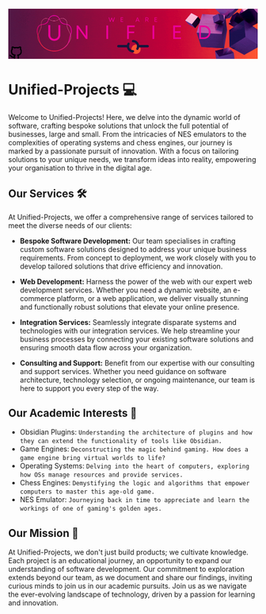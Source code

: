 ![](https://github.com/Unified-Projects/.github/blob/main/profile/banner.gif)
# Unified-Projects :computer:

Welcome to Unified-Projects! Here, we delve into the dynamic world of software, crafting bespoke solutions that unlock the full potential of businesses, large and small. From the intricacies of NES emulators to the complexities of operating systems and chess engines, our journey is marked by a passionate pursuit of innovation. With a focus on tailoring solutions to your unique needs, we transform ideas into reality, empowering your organisation to thrive in the digital age.

## Our Services :hammer_and_wrench:
At Unified-Projects, we offer a comprehensive range of services tailored to meet the diverse needs of our clients:
- **Bespoke Software Development:** Our team specialises in crafting custom software solutions designed to address your unique business requirements. From concept to deployment, we work closely with you to develop tailored solutions that drive efficiency and innovation.

- **Web Development:** Harness the power of the web with our expert web development services. Whether you need a dynamic website, an e-commerce platform, or a web application, we deliver visually stunning and functionally robust solutions that elevate your online presence.

- **Integration Services:** Seamlessly integrate disparate systems and technologies with our integration services. We help streamline your business processes by connecting your existing software solutions and ensuring smooth data flow across your organization.

- **Consulting and Support:** Benefit from our expertise with our consulting and support services. Whether you need guidance on software architecture, technology selection, or ongoing maintenance, our team is here to support you every step of the way.


## Our Academic Interests :telescope:
- Obsidian Plugins: `Understanding the architecture of plugins and how they can extend the functionality of tools like Obsidian.`
- Game Engines: `Deconstructing the magic behind gaming. How does a game engine bring virtual worlds to life?`
- Operating Systems: `Delving into the heart of computers, exploring how OSs manage resources and provide services.`
- Chess Engines: `Demystifying the logic and algorithms that empower computers to master this age-old game.`
- NES Emulator: `Journeying back in time to appreciate and learn the workings of one of gaming's golden ages.`

## Our Mission :dart:

At Unified-Projects, we don't just build products; we cultivate knowledge. Each project is an educational journey, an opportunity to expand our understanding of software development. Our commitment to exploration extends beyond our team, as we document and share our findings, inviting curious minds to join us in our academic pursuits. Join us as we navigate the ever-evolving landscape of technology, driven by a passion for learning and innovation.
